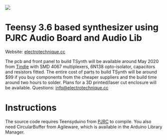 ![](https://electrotechnique.github.io/etlogo.png)

# Teensy 3.6 based synthesizer using PJRC Audio Board and Audio Lib

Website: [electrotechnique.cc](https://electrotechnique.cc)

The pcb and front panel to build TSynth will be available around May 2020 from [Tindie](https://www.tindie.com/products/electrotechnique/tsynth-teensy-based-diy-programmable-poly-synth/) with SMD 4067 multiplexers, 6N138 opto-isolator, capacitors and resistors fitted. The entire cost of parts to build TSynth will be around $99 if you buy components from the cheaper suppliers and the build time around two hours to solder. Plans for a 3D printed/laser cut enclosure will be available.
Questions: info@electrotechnique.cc

# Instructions

The source code requires Teensyduino from [PJRC](https://pjrc.com) to compile. You also need CircularBuffer from Agileware, which is available in the Arduino Library Manager.
